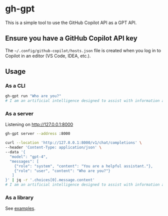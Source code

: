 # gh-gpt

This is a simple tool to use the GitHub Copilot API as a GPT API.

## Ensure you have a GitHub Copilot API key

The `~/.config/github-copilot/hosts.json` file is created when you log in to Copilot in an editor (VS Code, IDEA, etc.).

## Usage

### As a CLI

``` bash
gh-gpt run "Who are you?"
# I am an artificial intelligence designed to assist with information and tasks. How can I help you today?
```

### As a server

Listening on http://127.0.0.1:8000

``` bash
gh-gpt server --address :8000
```

``` bash
curl --location 'http://127.0.0.1:8000/v1/chat/completions' \
--header 'Content-Type: application/json' \
--data '{
  "model": "gpt-4",
  "messages": [
    {"role": "system", "content": "You are a helpful assistant."},
    {"role": "user", "content": "Who are you?"}
   ]
}' | jq -r '.choices[0].message.content'
# I am an artificial intelligence designed to assist with information and tasks. How can I help you today?
```

### As a library

See [examples](https://github.com/wzshiming/gh-gpt/blob/master/test/all_test.go).

